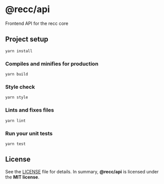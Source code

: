# @recc/api

Frontend API for the recc core

## Project setup
```.shell
yarn install
```

### Compiles and minifies for production
```.shell
yarn build
```

### Style check
```.shell
yarn style
```

### Lints and fixes files
```.shell
yarn lint
```

### Run your unit tests
```.shell
yarn test
```

## License

See the [LICENSE](./LICENSE) file for details. In summary,
**@recc/api** is licensed under the **MIT license**.
